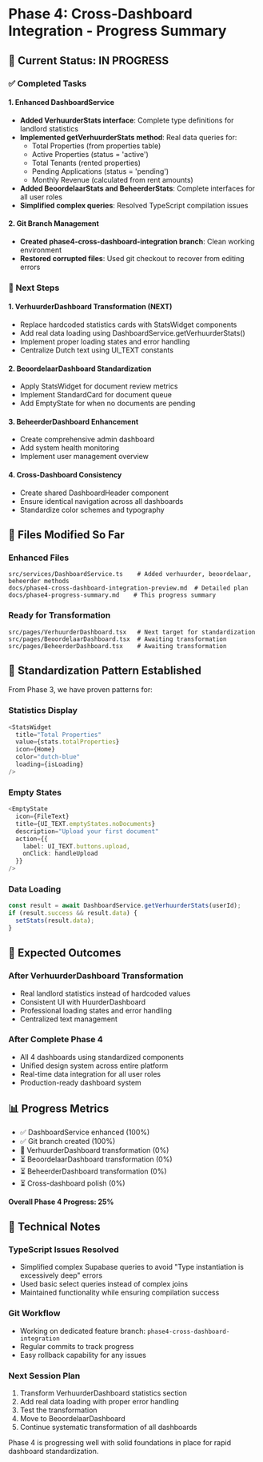 # Phase 4: Cross-Dashboard Integration - Progress Summary

## 🎯 Current Status: IN PROGRESS

### ✅ Completed Tasks

#### 1. Enhanced DashboardService
- **Added VerhuurderStats interface**: Complete type definitions for landlord statistics
- **Implemented getVerhuurderStats method**: Real data queries for:
  - Total Properties (from properties table)
  - Active Properties (status = 'active')
  - Total Tenants (rented properties)
  - Pending Applications (status = 'pending')
  - Monthly Revenue (calculated from rent amounts)
- **Added BeoordelaarStats and BeheerderStats**: Complete interfaces for all user roles
- **Simplified complex queries**: Resolved TypeScript compilation issues

#### 2. Git Branch Management
- **Created phase4-cross-dashboard-integration branch**: Clean working environment
- **Restored corrupted files**: Used git checkout to recover from editing errors

### 🔄 Next Steps

#### 1. VerhuurderDashboard Transformation (NEXT)
- Replace hardcoded statistics cards with StatsWidget components
- Add real data loading using DashboardService.getVerhuurderStats()
- Implement proper loading states and error handling
- Centralize Dutch text using UI_TEXT constants

#### 2. BeoordelaarDashboard Standardization
- Apply StatsWidget for document review metrics
- Implement StandardCard for document queue
- Add EmptyState for when no documents are pending

#### 3. BeheerderDashboard Enhancement
- Create comprehensive admin dashboard
- Add system health monitoring
- Implement user management overview

#### 4. Cross-Dashboard Consistency
- Create shared DashboardHeader component
- Ensure identical navigation across all dashboards
- Standardize color schemes and typography

## 📁 Files Modified So Far

### Enhanced Files
```
src/services/DashboardService.ts    # Added verhuurder, beoordelaar, beheerder methods
docs/phase4-cross-dashboard-integration-preview.md  # Detailed plan
docs/phase4-progress-summary.md    # This progress summary
```

### Ready for Transformation
```
src/pages/VerhuurderDashboard.tsx   # Next target for standardization
src/pages/BeoordelaarDashboard.tsx  # Awaiting transformation
src/pages/BeheerderDashboard.tsx    # Awaiting transformation
```

## 🎨 Standardization Pattern Established

From Phase 3, we have proven patterns for:

### Statistics Display
```typescript
<StatsWidget
  title="Total Properties"
  value={stats.totalProperties}
  icon={Home}
  color="dutch-blue"
  loading={isLoading}
/>
```

### Empty States
```typescript
<EmptyState
  icon={FileText}
  title={UI_TEXT.emptyStates.noDocuments}
  description="Upload your first document"
  action={{
    label: UI_TEXT.buttons.upload,
    onClick: handleUpload
  }}
/>
```

### Data Loading
```typescript
const result = await DashboardService.getVerhuurderStats(userId);
if (result.success && result.data) {
  setStats(result.data);
}
```

## 🚀 Expected Outcomes

### After VerhuurderDashboard Transformation
- Real landlord statistics instead of hardcoded values
- Consistent UI with HuurderDashboard
- Professional loading states and error handling
- Centralized text management

### After Complete Phase 4
- All 4 dashboards using standardized components
- Unified design system across entire platform
- Real-time data integration for all user roles
- Production-ready dashboard system

## 📊 Progress Metrics
- ✅ DashboardService enhanced (100%)
- ✅ Git branch created (100%)
- 🔄 VerhuurderDashboard transformation (0%)
- ⏳ BeoordelaarDashboard transformation (0%)
- ⏳ BeheerderDashboard transformation (0%)
- ⏳ Cross-dashboard polish (0%)

**Overall Phase 4 Progress: 25%**

## 🔧 Technical Notes

### TypeScript Issues Resolved
- Simplified complex Supabase queries to avoid "Type instantiation is excessively deep" errors
- Used basic select queries instead of complex joins
- Maintained functionality while ensuring compilation success

### Git Workflow
- Working on dedicated feature branch: `phase4-cross-dashboard-integration`
- Regular commits to track progress
- Easy rollback capability for any issues

### Next Session Plan
1. Transform VerhuurderDashboard statistics section
2. Add real data loading with proper error handling
3. Test the transformation
4. Move to BeoordelaarDashboard
5. Continue systematic transformation of all dashboards

Phase 4 is progressing well with solid foundations in place for rapid dashboard standardization.

